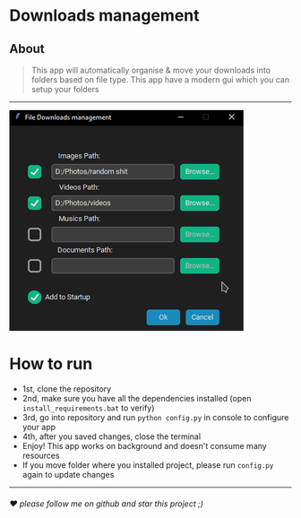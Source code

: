 # Downloads management
## About
> This app will automatically organise & move your downloads into folders based on file type.
> This app have a modern gui which you can setup your folders
***
![](images/preview.png)
# How to run
* 1st, clone the repository
* 2nd, make sure you have all the dependencies installed (open `install_requirements.bat` to verify)
* 3rd, go into repository and run `python config.py` in console to configure your app 
* 4th, after you saved changes, close the terminal
* Enjoy! This app works on background and doesn't consume many resources
* If you move folder where you installed project, please run `config.py` again to update changes
***

###### ❤️ please follow me on github and star this project ;)
